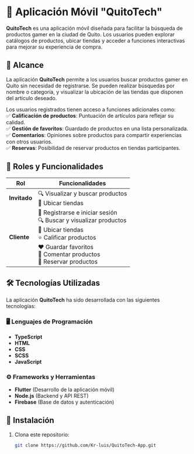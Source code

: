 # 📱 Aplicación Móvil "QuitoTech"

**QuitoTech** es una aplicación móvil diseñada para facilitar la búsqueda de productos gamer en la ciudad de Quito. Los usuarios pueden explorar catálogos de productos, ubicar tiendas y acceder a funciones interactivas para mejorar su experiencia de compra.

## 📌 Alcance  

La aplicación **QuitoTech** permite a los usuarios buscar productos gamer en Quito sin necesidad de registrarse. Se pueden realizar búsquedas por nombre o categoría, y visualizar la ubicación de las tiendas que disponen del artículo deseado.  

Los usuarios registrados tienen acceso a funciones adicionales como:  
✅ **Calificación de productos**: Puntuación de artículos para reflejar su calidad.  
✅ **Gestión de favoritos**: Guardado de productos en una lista personalizada.  
✅ **Comentarios**: Opiniones sobre productos para compartir experiencias con otros usuarios.  
✅ **Reservas**: Posibilidad de reservar productos en tiendas participantes.  

## 👥 Roles y Funcionalidades  

| Rol          | Funcionalidades |
|-------------|---------------|
| **Invitado** | 🔍 Visualizar y buscar productos <br> 📍 Ubicar tiendas |
| **Cliente**  | 📝 Registrarse e iniciar sesión <br> 🔍 Buscar y visualizar productos <br> 📍 Ubicar tiendas <br> ⭐ Calificar productos <br> ❤️ Guardar favoritos <br> 💬 Comentar productos <br> 🛒 Reservar productos |

## 🛠 Tecnologías Utilizadas  
La aplicación **QuitoTech** ha sido desarrollada con las siguientes tecnologías:  

### 🖥️ **Lenguajes de Programación**  
- **TypeScript** 
- **HTML** 
- **CSS** 
- **SCSS** 
- **JavaScript** 

### ⚙️ **Frameworks y Herramientas**  
- **Flutter** (Desarrollo de la aplicación móvil)  
- **Node.js** (Backend y API REST)  
- **Firebase** (Base de datos y autenticación)  


## 🚀 Instalación  

1. Clona este repositorio:  
   ```bash
   git clone https://github.com/Kr-luis/QuitoTech-App.git
